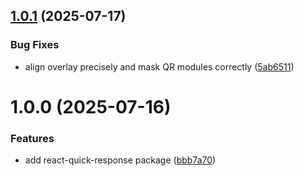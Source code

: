 ## [1.0.1](https://github.com/rfoel/react-quick-response/compare/v1.0.0...v1.0.1) (2025-07-17)


### Bug Fixes

* align overlay precisely and mask QR modules correctly ([5ab6511](https://github.com/rfoel/react-quick-response/commit/5ab65112933de795a85a4c1a5c8e1a5d9d39fce7))

# 1.0.0 (2025-07-16)


### Features

* add react-quick-response package ([bbb7a70](https://github.com/rfoel/react-quick-response/commit/bbb7a705339e2ec2d73410a30e8167f150303e6b))
